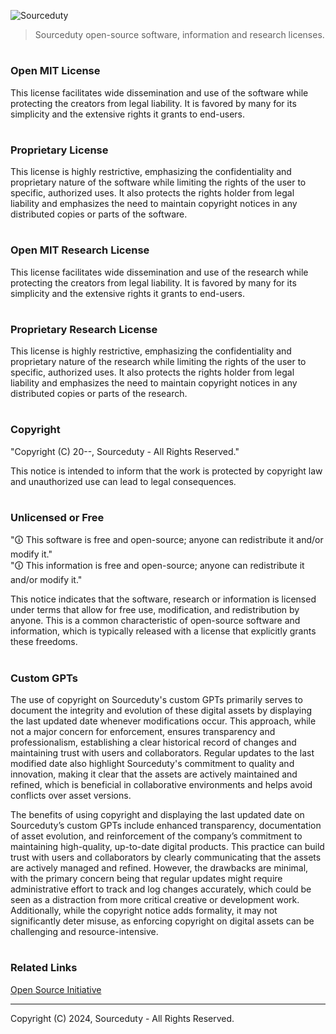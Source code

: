 ![Sourceduty](https://github.com/sourceduty/Licenses/assets/123030236/da57a710-3450-4682-a603-82a0a49ab730)

> Sourceduty open-source software, information and research licenses.

#
### Open MIT License

This license facilitates wide dissemination and use of the software while protecting the creators from legal liability. It is favored by many for its simplicity and the extensive rights it grants to end-users.

#
### Proprietary License

This license is highly restrictive, emphasizing the confidentiality and proprietary nature of the software while limiting the rights of the user to specific, authorized uses. It also protects the rights holder from legal liability and emphasizes the need to maintain copyright notices in any distributed copies or parts of the software.

#
### Open MIT Research License

This license facilitates wide dissemination and use of the research while protecting the creators from legal liability. It is favored by many for its simplicity and the extensive rights it grants to end-users.

#
### Proprietary Research License

This license is highly restrictive, emphasizing the confidentiality and proprietary nature of the research while limiting the rights of the user to specific, authorized uses. It also protects the rights holder from legal liability and emphasizes the need to maintain copyright notices in any distributed copies or parts of the research.

#
### Copyright

"Copyright (C) 20--, Sourceduty - All Rights Reserved."

This notice is intended to inform that the work is protected by copyright law and unauthorized use can lead to legal consequences.

#
### Unlicensed or Free

"🛈 This software is free and open-source; anyone can redistribute it and/or modify it."
<br>
"🛈 This information is free and open-source; anyone can redistribute it and/or modify it."

This notice indicates that the software, research or information is licensed under terms that allow for free use, modification, and redistribution by anyone. This is a common characteristic of open-source software and information, which is typically released with a license that explicitly grants these freedoms.

#
### Custom GPTs

The use of copyright on Sourceduty's custom GPTs primarily serves to document the integrity and evolution of these digital assets by displaying the last updated date whenever modifications occur. This approach, while not a major concern for enforcement, ensures transparency and professionalism, establishing a clear historical record of changes and maintaining trust with users and collaborators. Regular updates to the last modified date also highlight Sourceduty's commitment to quality and innovation, making it clear that the assets are actively maintained and refined, which is beneficial in collaborative environments and helps avoid conflicts over asset versions.

The benefits of using copyright and displaying the last updated date on Sourceduty’s custom GPTs include enhanced transparency, documentation of asset evolution, and reinforcement of the company’s commitment to maintaining high-quality, up-to-date digital products. This practice can build trust with users and collaborators by clearly communicating that the assets are actively managed and refined. However, the drawbacks are minimal, with the primary concern being that regular updates might require administrative effort to track and log changes accurately, which could be seen as a distraction from more critical creative or development work. Additionally, while the copyright notice adds formality, it may not significantly deter misuse, as enforcing copyright on digital assets can be challenging and resource-intensive.

#
### Related Links

[Open Source Initiative](https://opensource.org/)

***
Copyright (C) 2024, Sourceduty - All Rights Reserved.
